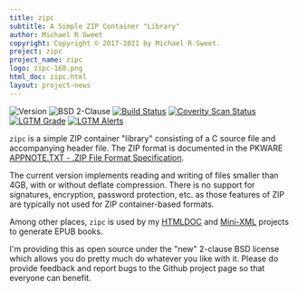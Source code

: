 ```yaml
---
title: zipc
subtitle: A Simple ZIP Container "Library"
author: Michael R Sweet
copyright: Copyright © 2017-2021 by Michael R Sweet.
project: zipc
project_name: zipc
logo: zipc-160.png
html_doc: zipc.html
layout: project-news
---
```


![Version](https://img.shields.io/github/v/release/michaelrsweet/zipc?include_prereleases)
![BSD 2-Clause](https://img.shields.io/github/license/michaelrsweet/zipc)
[![Build Status](https://travis-ci.com/michaelrsweet/zipc.svg?branch=master)](https://travis-ci.com/github/michaelrsweet/zipc)
[![Coverity Scan Status](https://img.shields.io/coverity/scan/22416.svg)](https://scan.coverity.com/projects/michaelrsweet-zipc)
[![LGTM Grade](https://img.shields.io/lgtm/grade/cpp/github/michaelrsweet/zipc)](https://lgtm.com/projects/g/michaelrsweet/zipc/context:cpp)
[![LGTM Alerts](https://img.shields.io/lgtm/alerts/github/michaelrsweet/zipc)](https://lgtm.com/projects/g/michaelrsweet/zipc/)

`zipc` is a simple ZIP container "library" consisting of a C source file and
accompanying header file.  The ZIP format is documented in the PKWARE
[APPNOTE.TXT - .ZIP File Format Specification](http://www.pkware.com/appnote).

The current version implements reading and writing of files smaller than 4GB,
with or without deflate compression.  There is no support for signatures,
encryption, password protection, etc. as those features of ZIP are typically not
used for ZIP container-based formats.

Among other places, `zipc` is used by my [HTMLDOC](../htmldoc) and
[Mini-XML](../mxml) projects to generate EPUB books.

I'm providing this as open source under the "new" 2-clause BSD license which
allows you do pretty much do whatever you like with it.  Please do provide
feedback and report bugs to the Github project page so that everyone can
benefit.
